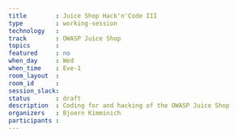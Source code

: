 ```yaml
---
title        : Juice Shop Hack'n'Code III
type         : working-session
technology   :
track        : OWASP Juice Shop
topics       :
featured     : no
when_day     : Wed
when_time    : Eve-1
room_layout  :
room_id      :
session_slack:
status       : draft
description  : Coding for and hacking of the OWASP Juice Shop
organizers   : Bjoern Kimminich
participants :
---
```


<!--(add intro)

## WHY

(...)

## What

(...)

## Outcomes

(...)

## References

(...)

## Previous-->

